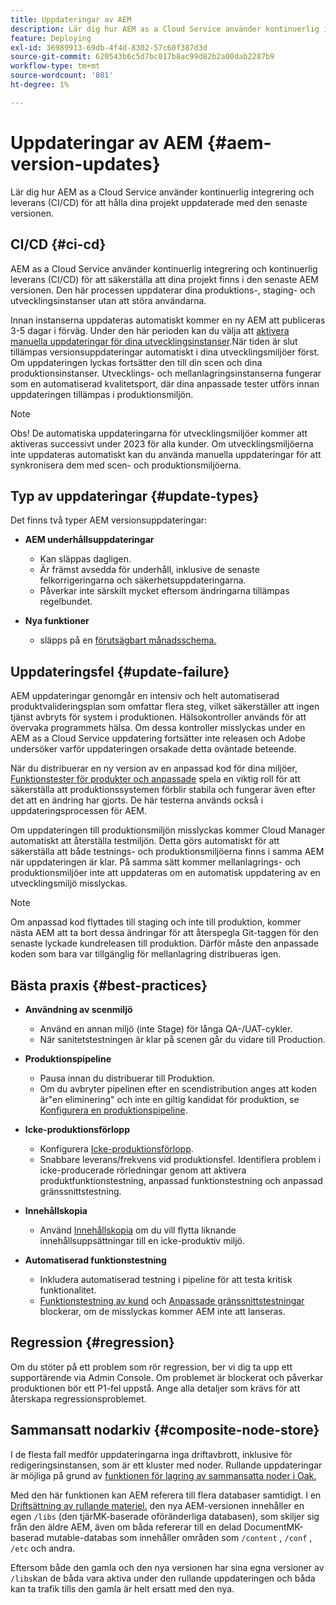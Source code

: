 ```yaml
---
title: Uppdateringar av AEM
description: Lär dig hur AEM as a Cloud Service använder kontinuerlig integrering och leverans (CI/CD) för att hålla dina projekt uppdaterade med den senaste versionen.
feature: Deploying
exl-id: 36989913-69db-4f4d-8302-57c60f387d3d
source-git-commit: 620543b6c5d7bc017b8ac99d82b2a00dab2287b9
workflow-type: tm+mt
source-wordcount: '801'
ht-degree: 1%

---
```



# Uppdateringar av AEM {#aem-version-updates}

Lär dig hur AEM as a Cloud Service använder kontinuerlig integrering och leverans (CI/CD) för att hålla dina projekt uppdaterade med den senaste versionen.

## CI/CD {#ci-cd}

AEM as a Cloud Service använder kontinuerlig integrering och kontinuerlig leverans (CI/CD) för att säkerställa att dina projekt finns i den senaste AEM versionen. Den här processen uppdaterar dina produktions-, staging- och utvecklingsinstanser utan att störa användarna.

Innan instanserna uppdateras automatiskt kommer en ny AEM att publiceras 3-5 dagar i förväg. Under den här perioden kan du välja att [aktivera manuella uppdateringar för dina utvecklingsinstanser](/help/implementing/cloud-manager/manage-environments.md#updating-dev-environment).När tiden är slut tillämpas versionsuppdateringar automatiskt i dina utvecklingsmiljöer först. Om uppdateringen lyckas fortsätter den till din scen och dina produktionsinstanser. Utvecklings- och mellanlagringsinstanserna fungerar som en automatiserad kvalitetsport, där dina anpassade tester utförs innan uppdateringen tillämpas i produktionsmiljön.

>[!NOTE]
>
> Obs! De automatiska uppdateringarna för utvecklingsmiljöer kommer att aktiveras successivt under 2023 för alla kunder. Om utvecklingsmiljöerna inte uppdateras automatiskt kan du använda manuella uppdateringar för att synkronisera dem med scen- och produktionsmiljöerna.


## Typ av uppdateringar {#update-types}

Det finns två typer AEM versionsuppdateringar:

* **AEM underhållsuppdateringar**

   * Kan släppas dagligen.
   * Är främst avsedda för underhåll, inklusive de senaste felkorrigeringarna och säkerhetsuppdateringarna.
   * Påverkar inte särskilt mycket eftersom ändringarna tillämpas regelbundet.

* **Nya funktioner**

   * släpps på en [förutsägbart månadsschema.](https://experienceleague.adobe.com/docs/experience-manager-release-information/aem-release-updates/update-releases-roadmap.html)

## Uppdateringsfel {#update-failure}

AEM uppdateringar genomgår en intensiv och helt automatiserad produktvalideringsplan som omfattar flera steg, vilket säkerställer att ingen tjänst avbryts för system i produktionen. Hälsokontroller används för att övervaka programmets hälsa. Om dessa kontroller misslyckas under en AEM as a Cloud Service uppdatering fortsätter inte releasen och Adobe undersöker varför uppdateringen orsakade detta oväntade beteende.

När du distribuerar en ny version av en anpassad kod för dina miljöer, [Funktionstester för produkter och anpassade](/help/implementing/cloud-manager/overview-test-results.md#functional-testing) spela en viktig roll för att säkerställa att produktionssystemen förblir stabila och fungerar även efter det att en ändring har gjorts. De här testerna används också i uppdateringsprocessen för AEM.

Om uppdateringen till produktionsmiljön misslyckas kommer Cloud Manager automatiskt att återställa testmiljön. Detta görs automatiskt för att säkerställa att både testnings- och produktionsmiljöerna finns i samma AEM när uppdateringen är klar.
På samma sätt kommer mellanlagrings- och produktionsmiljöer inte att uppdateras om en automatisk uppdatering av en utvecklingsmiljö misslyckas.

>[!NOTE]
>
>Om anpassad kod flyttades till staging och inte till produktion, kommer nästa AEM att ta bort dessa ändringar för att återspegla Git-taggen för den senaste lyckade kundreleasen till produktion. Därför måste den anpassade koden som bara var tillgänglig för mellanlagring distribueras igen.

## Bästa praxis {#best-practices}

* **Användning av scenmiljö**
   * Använd en annan miljö (inte Stage) för långa QA-/UAT-cykler.
   * När sanitetstestningen är klar på scenen går du vidare till Production.

* **Produktionspipeline**
   * Pausa innan du distribuerar till Produktion.
   * Om du avbryter pipelinen efter en scendistribution anges att koden är&quot;en eliminering&quot; och inte en giltig kandidat för produktion, se [Konfigurera en produktionspipeline](/help/implementing/cloud-manager/configuring-pipelines/configuring-production-pipelines.md).

* **Icke-produktionsförlopp**
   * Konfigurera [Icke-produktionsförlopp](/help/implementing/cloud-manager/configuring-pipelines/configuring-non-production-pipelines.md#full-stack-code).
   * Snabbare leverans/frekvens vid produktionsfel.  Identifiera problem i icke-producerade rörledningar genom att aktivera produktfunktionstestning, anpassad funktionstestning och anpassad gränssnittstestning.

* **Innehållskopia**
   * Använd [Innehållskopia](/help/implementing/developing/tools/content-copy.md) om du vill flytta liknande innehållsuppsättningar till en icke-produktiv miljö.

* **Automatiserad funktionstestning**
   * Inkludera automatiserad testning i pipeline för att testa kritisk funktionalitet.
   * [Funktionstestning av kund](/help/implementing/cloud-manager/functional-testing.md#custom-functional-testing) och [Anpassade gränssnittstestningar](/help/implementing/cloud-manager/functional-testing.md#custom-ui-testing) blockerar, om de misslyckas kommer AEM inte att lanseras.

## Regression {#regression}

Om du stöter på ett problem som rör regression, ber vi dig ta upp ett supportärende via Admin Console.  Om problemet är blockerat och påverkar produktionen bör ett P1-fel uppstå.  Ange alla detaljer som krävs för att återskapa regressionsproblemet.

## Sammansatt nodarkiv {#composite-node-store}

I de flesta fall medför uppdateringarna inga driftavbrott, inklusive för redigeringsinstansen, som är ett kluster med noder. Rullande uppdateringar är möjliga på grund av [funktionen för lagring av sammansatta noder i Oak.](https://jackrabbit.apache.org/oak/docs/nodestore/compositens.html)

Med den här funktionen kan AEM referera till flera databaser samtidigt. I en [Driftsättning av rullande materiel.](/help/implementing/deploying/overview.md#how-rolling-deployments-work) den nya AEM-versionen innehåller en egen `/libs` (den tjärMK-baserade oföränderliga databasen), som skiljer sig från den äldre AEM, även om båda refererar till en delad DocumentMK-baserad mutable-databas som innehåller områden som `/content` , `/conf` , `/etc` och andra.

Eftersom både den gamla och den nya versionen har sina egna versioner av `/libs`kan de båda vara aktiva under den rullande uppdateringen och båda kan ta trafik tills den gamla är helt ersatt med den nya.
